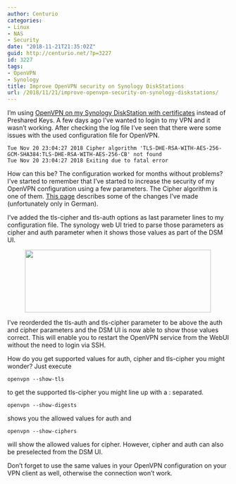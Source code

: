 ```yaml
---
author: Centurio
categories:
- Linux
- NAS
- Security
date: "2018-11-21T21:35:02Z"
guid: http://centurio.net/?p=3227
id: 3227
tags:
- OpenVPN
- Synology
title: Improve OpenVPN security on Synology DiskStations
url: /2018/11/21/improve-openvpn-security-on-synology-diskstations/
---
```

I&#8217;m using [OpenVPN on my Synology DiskStation with certificates](http://centurio.net/2014/12/23/how-to-use-client-certificates-with-synology-vpn-server-and-openvpn/) instead of Preshared Keys. A few days ago I&#8217;ve wanted to login to my VPN and it wasn&#8217;t working. After checking the log file I&#8217;ve seen that there were some issues with the used configuration file for OpenVPN.

```
Tue Nov 20 23:04:27 2018 Cipher algorithm 'TLS-DHE-RSA-WITH-AES-256-GCM-SHA384:TLS-DHE-RSA-WITH-AES-256-CB' not found
Tue Nov 20 23:04:27 2018 Exiting due to fatal error
```

How can this be? The configuration worked for months without problems? I&#8217;ve started to remember that I&#8217;ve started to increase the security of my OpenVPN configuration using a few parameters. The Cipher algorithm is one of them. [This page](https://stastka.ch/knowledge-base/OpenVPN-auf-einem-Synology-NAS-haerten/story/0f53abf5) describes some of the changes I&#8217;ve made (unfortunately only in German).

I&#8217;ve added the tls-cipher and tls-auth options as last parameter lines to my configuration file. The synology web UI tried to parse those parameters as cipher and auth parameter when it shows those values as part of the DSM UI.<figure class="wp-block-image">

<img loading="lazy" width="422" height="142" src="http://centurio.net/wp-content/uploads/2018/11/openvpn-dsm-settings.png" alt="" class="wp-image-3228" srcset="https://centurio.net/wp-content/uploads/2018/11/openvpn-dsm-settings.png 422w, https://centurio.net/wp-content/uploads/2018/11/openvpn-dsm-settings-300x101.png 300w" sizes="(max-width: 422px) 100vw, 422px" /> </figure> 

I&#8217;ve reorderded the tls-auth and tls-cipher parameter to be above the auth and cipher parameters and the DSM UI is now able to show those values correct. This will enable you to restart the OpenVPN service from the WebUI without the need to login via SSH.

How do you get supported values for auth, cipher and tls-cipher you might wonder? Just execute

```
openvpn --show-tls
```

to get the supported tls-cipher you might line up with a : separated.

```
openvpn --show-digests
```

shows you the allowed values for auth and

```
openvpn --show-ciphers
```

will show the allowed values for cipher. However, cipher and auth can also be preselected from the DSM UI.

Don&#8217;t forget to use the same values in your OpenVPN configuration on your VPN client as well, otherwise the connection won&#8217;t work.